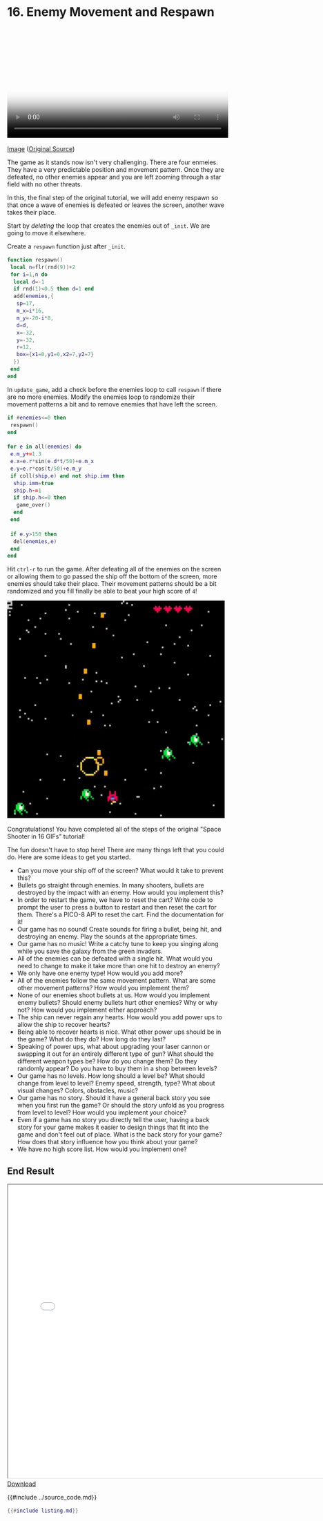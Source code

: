 # 16. Enemy Movement and Respawn

<video controls width="512" poster="./tut_16.gif">
    <source src="./tut_16.mp4"
            type="video/mp4">
    Sorry, your browser doesn't support embedded videos.
</video>

[Image](./tut_16.git) ([Original Source](https://ztiromoritz.github.io/pico-8-shooter/gif/tut_16.gif))

The game as it stands now isn't very challenging. There are four enmeies. They
have a very predictable position and movement pattern. Once they are defeated,
no other enemies appear and you are left zooming through a star field with no
other threats.

In this, the final step of the original tutorial, we will add enemy respawn so
that once a wave of enemies is defeated or leaves the screen, another wave
takes their place.

Start by *deleting* the loop that creates the enemies out of `_init`. We are
going to move it elsewhere.

Create a `respawn` function just after `_init`.

```lua
function respawn()
 local n=flr(rnd(9))+2
 for i=1,n do
  local d=-1
  if rnd(1)<0.5 then d=1 end
  add(enemies,{
   sp=17,
   m_x=i*16,
   m_y=-20-i*8,
   d=d,
   x=-32,
   y=-32,
   r=12,
   box={x1=0,y1=0,x2=7,y2=7}
  })
 end
end
```

In `update_game`, add a check before the enemies loop to call `respawn` if
there are no more enemies. Modify the enemies loop to randomize their movement
patterns a bit and to remove enemies that have left the screen.

```lua
if #enemies<=0 then
 respawn()
end

for e in all(enemies) do
 e.m_y+=1.3
 e.x=e.r*sin(e.d*t/50)+e.m_x
 e.y=e.r*cos(t/50)+e.m_y
 if coll(ship,e) and not ship.imm then
  ship.imm=true
  ship.h-=1
  if ship.h<=0 then
   game_over()
  end
 end

 if e.y>150 then
  del(enemies,e)
 end
end
```

Hit `ctrl-r` to run the game. After defeating all of the enemies on the screen
or allowing them to go passed the ship off the bottom of the screen, more
enemies should take their place. Their movement patterns should be a bit
randomized and you fill finally be able to beat your high score of `4`!

<div><img src="./result.png" width="512" /></div>

Congratulations! You have completed all of the steps of the original "Space Shooter in 16 GIFs" tutorial!

The fun doesn't have to stop here! There are many things left that you could do. Here are some ideas to get you started.

- Can you move your ship off of the screen? What would it take to prevent this?
- Bullets go straight through enemies. In many shooters, bullets are destroyed
  by the impact with an enemy. How would you implement this?
- In order to restart the game, we have to reset the cart? Write code to prompt
  the user to press a button to restart and then reset the cart for them.
  There's a PICO-8 API to reset the cart. Find the documentation for it!
- Our game has no sound! Create sounds for firing a bullet, being hit, and
  destroying an enemy. Play the sounds at the appropriate times.
- Our game has no music! Write a catchy tune to keep you singing along while
  you save the galaxy from the green invaders.
- All of the enemies can be defeated with a single hit. What would you need to
  change to make it take more than one hit to destroy an enemy?
- We only have one enemy type! How would you add more?
- All of the enemies follow the same movement pattern. What are some other
  movement patterns? How would you implement them?
- None of our enemies shoot bullets at us. How would you implement enemy
  bullets? Should enemy bullets hurt other enemies? Why or why not? How would
  you implement either approach?
- The ship can never regain any hearts. How would you add power ups to allow
  the ship to recover hearts?
- Being able to recover hearts is nice. What other power ups should be in the
  game? What do they do? How long do they last?
- Speaking of power ups, what about upgrading your laser cannon or swapping it
  out for an entirely different type of gun? What should the different weapon
  types be? How do you change them? Do they randomly appear? Do you have to buy
  them in a shop between levels?
- Our game has no levels. How long should a level be? What should change from
  level to level? Enemy speed, strength, type? What about visual changes?
  Colors, obstacles, music?
- Our game has no story. Should it have a general back story you see when you
  first run the game? Or should the story unfold as you progress from level to
  level? How would you implement your choice?
- Even if a game has no story you directly tell the user, having a back story
  for your game makes it easier to design things that fit into the game and
  don't feel out of place. What is the back story for your game? How does that
  story influence how you think about your game?
- We have no high score list. How would you implement one?

## End Result
<iframe width="750px" height="680px" src="./ss_16.html"></iframe>
<a href="./ss_16.p8.png" target="_blank">Download</a>

{{#include ../source_code.md}}
```lua
{{#include listing.md}}
```
